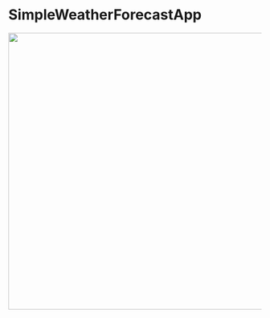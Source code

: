 # SimpleWeatherForecastApp
<img width="1100" height="550" src = "https://github.com/Onaeem26/SimpleWeatherForecastApp/blob/master/weatherapppic.png"></a>
